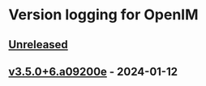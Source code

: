 # Version logging for OpenIM

<!-- BEGIN MUNGE: GENERATED_TOC -->

<!-- END MUNGE: GENERATED_TOC -->

<a name="unreleased"></a>
## [Unreleased]


<a name="v3.5.0+6.a09200e"></a>
## [v3.5.0+6.a09200e] - 2024-01-12

[Unreleased]: https://github.com/openimsdk/open-im-server/compare/v3.5.0+6.a09200e...HEAD
[v3.5.0+6.a09200e]: https://github.com/openimsdk/open-im-server/compare/v3.5.0+1.b3d009b...v3.5.0+6.a09200e
